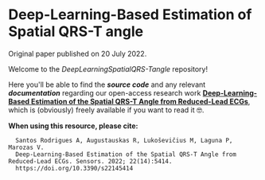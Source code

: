 # Deep-Learning-Based Estimation of Spatial QRS-T angle
Original paper published on 20 July 2022.

Welcome to the _DeepLearningSpatialQRS-Tangle_ repository!

Here you'll be able to find the **_source code_** and any relevant **_documentation_** regarding our open-access research work
[**Deep-Learning-Based Estimation of the Spatial QRS-T Angle from Reduced-Lead ECGs**](https://www.mdpi.com/1424-8220/22/14/5414), which is (obviously) freely available if you want to read it :nerd_face:.

**When using this resource, please cite:**

```
  Santos Rodrigues A, Augustauskas R, Lukoševičius M, Laguna P, Marozas V. 
  Deep-Learning-Based Estimation of the Spatial QRS-T Angle from Reduced-Lead ECGs. Sensors. 2022; 22(14):5414. 
  https://doi.org/10.3390/s22145414
```

